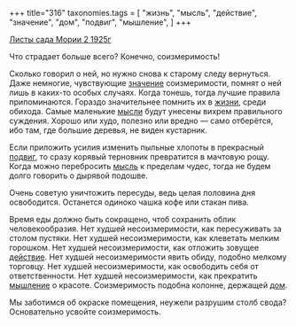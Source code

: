 +++
title="316"
taxonomies.tags = [
 "жизнь",
 "мысль",
 "действие",
 "значение",
 "дом",
 "подвиг",
 "мышление",
]
+++

[Листы сада Мории 2 1925г](/agni/1925)

Что страдает больше всего? Конечно, соизмеримость!   

Сколько говорил о ней, но нужно снова к старому следу вернуться. Даже немногие, чувствующие [значение](/tags/значение) соизмеримости, помнят о ней лишь в каких-то особых случаях. Когда тонешь, тогда лучшие правила припоминаются. Гораздо значительнее помнить их в [жизни](/tags/жизнь), среди обихода. Самые маленькие [мысли](/tags/[мысль](/tags/мысль)) будут унесены вихрем правильного суждения. Хорошо или худо, полезно или вредно — само отберётся, ибо там, где большие деревья, не виден кустарник.   

Если приложить усилия изменить пыльные хлопоты в прекрасный [подвиг](/tags/подвиг), то сразу корявый терновник превратится в мачтовую рощу. Когда можно перебросить [мысль](/tags/мысль) к пределам чудес, тогда не будем долго говорить о дырявой подошве.   

Очень советую уничтожить пересуды, ведь целая половина дня освободится. Останется одиноко чашка кофе или стакан пива.   

Время еды должно быть сокращено, чтоб сохранить облик человекообразия. Нет худшей несоизмеримости, как пересуживать за столом пустяки. Нет худшей несоизмеримости, как клеветать мелким горошком. Нет худшей несоизмеримости, как отложить зовущее [действие](/tags/действие). Нет худшей несоизмеримости явить обиду, подобно мелкому торговцу. Нет худшей несоизмеримости, как освободить себя от ответственности. Нет худшей несоизмеримости, как прекратить [мышление](/tags/мышление) о красоте. Соизмеримость подобна колонне, держащей [дом](/tags/дом).   

Мы заботимся об окраске помещения, неужели разрушим столб свода? Основательно усвойте соизмеримость.   

